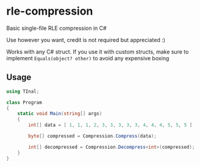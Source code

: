 # rle-compression
Basic single-file RLE compression in C#

Use however you want, credit is not required but appreciated :)

Works with any C# struct. If you use it with custom structs, make sure to implement `Equals(object? other)` to avoid any expensive boxing

## Usage

```csharp
using TInal;

class Program 
{
	static void Main(string[] args) 
	{
		int[] data = [ 1, 1, 1, 2, 3, 3, 3, 3, 3, 4, 4, 4, 5, 5, 5 ]

		byte[] compressed = Compression.Compress(data);

		int[] decompressed = Compression.Decompress<int>(compressed);
	}
}
```
